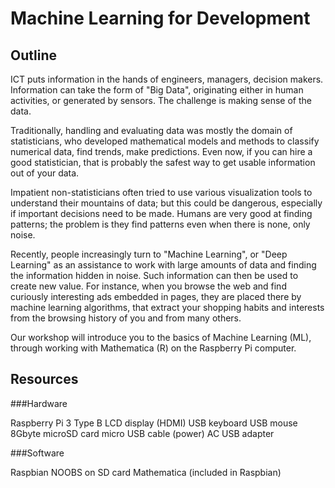 Machine Learning for Development
================================


Outline
-------

ICT puts information in the hands of engineers, managers,
decision makers. Information can take the form of "Big Data",
originating either in human activities, or generated by
sensors. The challenge is making sense of the data.

Traditionally, handling and evaluating data was mostly the
domain of statisticians, who developed
mathematical models and methods to classify numerical data,
find trends, make predictions. Even now, if you can hire
a good statistician, that is probably the safest way to get
usable information out of your data.

Impatient non-statisticians often tried to use various
visualization tools to understand their mountains of data;
but this could be dangerous, especially if important
decisions need to be made. Humans are very good at finding
patterns; the problem is they find patterns even when
there is none, only noise.

Recently, people increasingly turn to "Machine Learning",
or "Deep Learning" as an assistance to work with large
amounts of data and finding the information hidden in noise.
Such information can then be used to create new value.
For instance, when you browse the web and find curiously
interesting ads embedded in pages, they are placed there
by machine learning algorithms, that extract your shopping
habits and interests from the browsing history of you and
from many others.

Our workshop will introduce you to the basics of Machine
Learning (ML), through working with Mathematica (R) on the
Raspberry Pi computer.

Resources
---------

###Hardware

Raspberry Pi 3 Type B
LCD display (HDMI)
USB keyboard
USB mouse
8Gbyte microSD card
micro USB cable (power)
AC USB adapter

###Software

Raspbian NOOBS on SD card
Mathematica (included in Raspbian)







